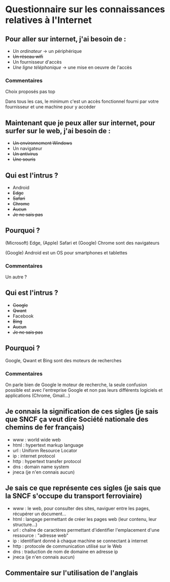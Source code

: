 # Questionnaire sur les connaissances relatives à l'Internet

## Pour aller sur internet, j'ai besoin de :

* *Un ordinateur* -> un périphérique
* ~~Un réseau wifi~~
* Un fournisseur d'accès
* *Une ligne téléphonique* -> une mise en oeuvre de l'accès

### Commentaires

Choix proposés pas top

Dans tous les cas, le minimum c'est un accès fonctionnel fourni par votre fournisseur et une machine pour y accéder

## Maintenant que je peux aller sur internet, pour surfer sur le web, j'ai besoin de :

* ~~Un environnement Windows~~
* Un navigateur
* ~~Un antivirus~~
* ~~Une souris~~

## Qui est l'intrus ?

* Android
* ~~Edge~~
* ~~Safari~~
* ~~Chrome~~
* ~~Aucun~~
* ~~Je ne sais pas~~

## Pourquoi ?

(Microsoft) Edge, (Apple) Safari et (Google) Chrome sont des navigateurs

(Google) Android est un OS pour smartphones et tablettes

### Commentaires

Un autre ?

## Qui est l'intrus ?

* ~~Google~~
* ~~Qwant~~
* Facebook
* ~~Bing~~
* ~~Aucun~~
* ~~Je ne sais pas~~

## Pourquoi ?

Google, Qwant et Bing sont des moteurs de recherches

### Commentaires

On parle bien de Google le moteur de recherche, la seule confusion possible est avec l'entreprise Google et non pas leurs différents logiciels et applications (Chrome, Gmail...)

## Je connais la signification de ces sigles (je sais que SNCF ça veut dire Société nationale des chemins de fer français)

* www : world wide web
* html : hypertext markup language
* url : Uniform Resource Locator
* ip : internet protocol
* http : hypertext transfer protocol
* dns : domain name system
* jneca (je n'en connais aucun)

## Je sais ce que représente ces sigles (je sais que la SNCF s'occupe du transport ferroviaire)

* www : le web, pour consulter des sites, naviguer entre les pages, récupérer un document...
* html : langage permettant de créer les pages web (leur contenu, leur structure...)
* url : chaîne de caractères permettant d'identifier l'emplacement d'une ressource : "adresse web"
* ip : identifiant donné à chaque machine se connectant à internet
* http : protocole de communication utilisé sur le Web
* dns : traduction de nom de domaine en adresse ip
* jneca (je n'en connais aucun)

## Commentaire sur l'utilisation de l'anglais
